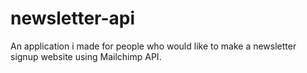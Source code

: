 # newsletter-api
An application i made for people who would like to make a newsletter signup website using Mailchimp API.
